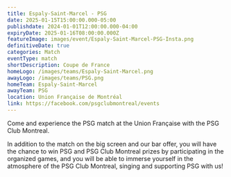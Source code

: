 ```yaml
---
title: Espaly-Saint-Marcel - PSG
date: 2025-01-15T15:00:00.000-05:00
publishdate: 2024-01-01T12:00:00.000-04:00
expiryDate: 2025-01-16T08:00:00.000Z
featureImage: images/event/Espaly-Saint-Marcel-PSG-Insta.png
definitiveDate: true
categories: Match
eventType: match
shortDescription: Coupe de France
homeLogo: /images/teams/Espaly-Saint-Marcel.png
awayLogo: /images/teams/PSG.png
homeTeam: Espaly-Saint-Marcel
awayTeam: PSG
location: Union Française de Montréal
link: https://facebook.com/psgclubmontreal/events
---
```


Come and experience the PSG match at the Union Française with the PSG Club Montreal.

In addition to the match on the big screen and our bar offer, you will have the chance to win PSG and PSG Club Montreal prizes by participating in the organized games, and you will be able to immerse yourself in the atmosphere of the PSG Club Montreal, singing and supporting PSG with us!
